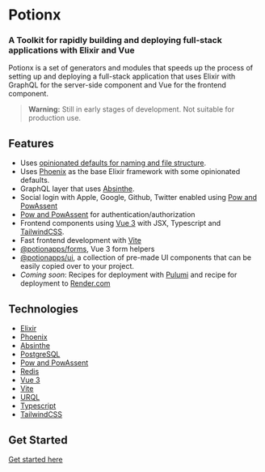 # Potionx

### A Toolkit for rapidly building and deploying full-stack applications with Elixir and Vue

Potionx is a set of generators and modules that speeds up the process of setting up and deploying a full-stack application that uses Elixir with GraphQL for the server-side component and Vue for the frontend component.

> **Warning:** Still in early stages of development. Not suitable for production use. 

## Features
- Uses [opinionated defaults for naming and file structure](/guide/conventions-and-file-structure/).
- Uses [Phoenix](https://github.com/phoenixframework/phoenix) as the base Elixir framework with some opinionated defaults.
- GraphQL layer that uses [Absinthe](https://github.com/absinthe-graphql/absinthe).
- Social login with Apple, Google, Github, Twitter enabled using [Pow and PowAssent](https://github.com/danschultzer/pow)
- [Pow and PowAssent](https://github.com/danschultzer/pow) for authentication/authorization
- Frontend components using [Vue 3](https://github.com/vuejs/vue) with JSX, Typescript and [TailwindCSS](https://tailwindcss.com/).
- Fast frontend development with [Vite](https://github.com/vitejs/vite)
- [@potionapps/forms](/guide/forms), Vue 3 form helpers
- [@potionapps/ui](/generators/ui), a collection of pre-made UI components that can be easily copied over to your project.
- *Coming soon*: Recipes for deployment with [Pulumi](https://www.pulumi.com/) and recipe for deployment to [Render.com](https://render.com/)

## Technologies
- [Elixir](https://elixir-lang.org/)
- [Phoenix](https://github.com/phoenixframework/phoenix)
- [Absinthe](https://github.com/absinthe-graphql/absinthe)
- [PostgreSQL](https://www.postgresql.org/)
- [Pow and PowAssent](https://github.com/danschultzer/pow)
- [Redis](https://redis.io/)
- [Vue 3](https://github.com/vuejs/vue)
- [Vite](https://github.com/vitejs/vite)
- [URQL](https://github.com/FormidableLabs/urql)
- [Typescript](https://www.typescriptlang.org/)
- [TailwindCSS](https://tailwindcss.com/)

## Get Started

[Get started here](/guide/getting-started)